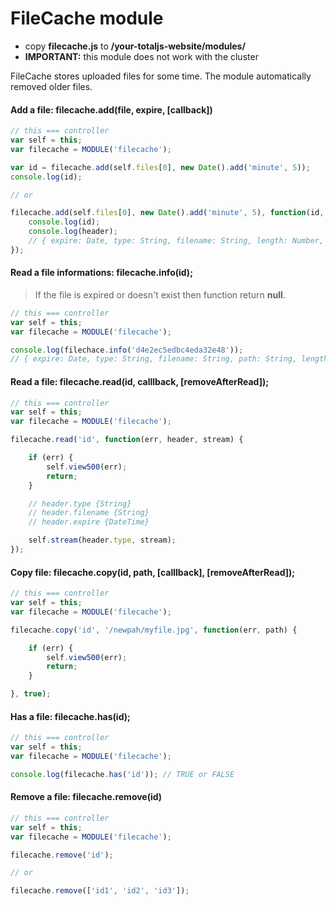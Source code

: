 # FileCache module

- copy **filecache.js** to __/your-totaljs-website/modules/__
- __IMPORTANT:__ this module does not work with the cluster

FileCache stores uploaded files for some time. The module automatically removed older files.

#### Add a file: filecache.add(file, expire, [callback])

```js
// this === controller
var self = this;
var filecache = MODULE('filecache');

var id = filecache.add(self.files[0], new Date().add('minute', 5));
console.log(id);

// or

filecache.add(self.files[0], new Date().add('minute', 5), function(id, header) {
	console.log(id);
	console.log(header);
	// { expire: Date, type: String, filename: String, length: Number, width: Number, height: Number }
});
```

#### Read a file informations: filecache.info(id);

> If the file is expired or doesn't exist then function return __null__.

```js
// this === controller
var self = this;
var filecache = MODULE('filecache');

console.log(filechace.info('d4e2ec5edbc4eda32e48'));
// { expire: Date, type: String, filename: String, path: String, length: Number, width: Number, height: Number }

```

#### Read a file: filecache.read(id, calllback, [removeAfterRead]);

```js
// this === controller
var self = this;
var filecache = MODULE('filecache');

filecache.read('id', function(err, header, stream) {

	if (err) {
		self.view500(err);
		return;
	}

	// header.type {String}
	// header.filename {String}
	// header.expire {DateTime}

	self.stream(header.type, stream);
});
```

#### Copy file: filecache.copy(id, path, [calllback], [removeAfterRead]);

```js
// this === controller
var self = this;
var filecache = MODULE('filecache');

filecache.copy('id', '/newpah/myfile.jpg', function(err, path) {

	if (err) {
		self.view500(err);
		return;
	}

}, true);
```

#### Has a file: filecache.has(id);

```js
// this === controller
var self = this;
var filecache = MODULE('filecache');

console.log(filecache.has('id')); // TRUE or FALSE
```

#### Remove a file: filecache.remove(id)

```js
// this === controller
var self = this;
var filecache = MODULE('filecache');

filecache.remove('id');

// or

filecache.remove(['id1', 'id2', 'id3']);
```